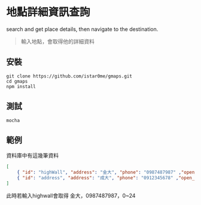 # 地點詳細資訊查詢
search and get place details, then navigate to the destination.
> 輸入地點，會取得他的詳細資料

## 安裝
```
git clone https://github.com/istar0me/gmaps.git
cd gmaps
npm install
```

## 測試
```
mocha
```

## 範例
資料庫中有這幾筆資料
```json
[
    { "id": "highWall", "address": "金大", "phone": "0987487987" ,"open_hours":"0~24"},
    { "id": "address", "address": "成大", "phone": "0912345678" ,"open_hours":"12~24"}
]
```
此時若輸入highwall會取得 金大，0987487987，0~24

